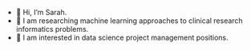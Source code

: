 - 👋 Hi, I’m Sarah.
- 👀 I am researching machine learning approaches to clinical research informatics problems.
- 🏨 I am interested in data science project management positions.

<!---
spungit/spungit is a ✨ special ✨ repository because its `README.md` (this file) appears on your GitHub profile.
You can click the Preview link to take a look at your changes.
--->
